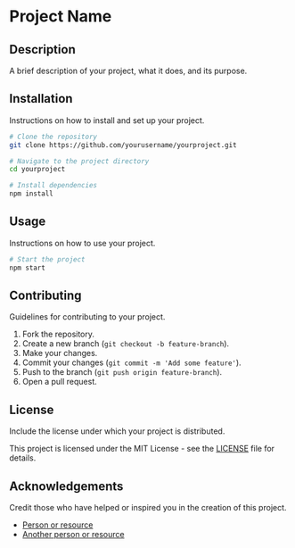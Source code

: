 # Project Name

## Description
A brief description of your project, what it does, and its purpose.

## Installation
Instructions on how to install and set up your project.

```bash
# Clone the repository
git clone https://github.com/yourusername/yourproject.git

# Navigate to the project directory
cd yourproject

# Install dependencies
npm install
```

## Usage
Instructions on how to use your project.

```bash
# Start the project
npm start
```

## Contributing
Guidelines for contributing to your project.

1. Fork the repository.
2. Create a new branch (`git checkout -b feature-branch`).
3. Make your changes.
4. Commit your changes (`git commit -m 'Add some feature'`).
5. Push to the branch (`git push origin feature-branch`).
6. Open a pull request.

## License
Include the license under which your project is distributed.

This project is licensed under the MIT License - see the [LICENSE](LICENSE) file for details.

## Acknowledgements
Credit those who have helped or inspired you in the creation of this project.

- [Person or resource](link)
- [Another person or resource](link)